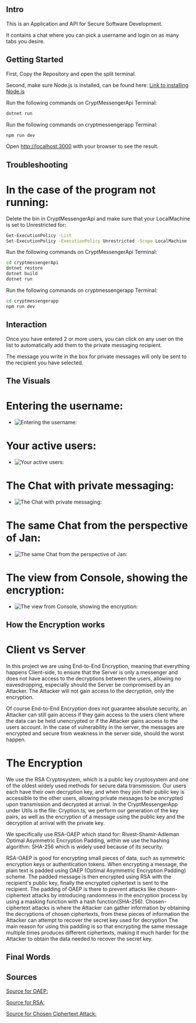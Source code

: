 ## Intro
This is an Application and API for Secure Software Development.

It contains a chat where you can pick a username and login on as many tabs you desire.

## Getting Started

First, Copy the Repository and open the split terminal.

Second, make sure Node.js is installed, can be found here:
[Link to installing Node.js](https://nodejs.org/en/download)

Run the following commands on CryptMessengerApi Terminal:
```bash
dotnet run  
```
Run the following commands on cryptmessengerapp Terminal:
```bash
npm run dev
```

Open [http://localhost:3000](http://localhost:3000) with your browser to see the result.

## Troubleshooting
# In the case of the program not running:
Delete the bin in CryptMessengerApi and make sure that your LocalMachine is set to Unrestricted for:
```bash
Get-ExecutionPolicy -List
Set-ExecutionPolicy -ExecutionPolicy Unrestricted -Scope LocalMachine
```

Run the following commands on CryptMessengerApi Terminal:
```bash
cd cryptmessengerApi
dotnet restore 
dotnet build  
dotnet run  
```
Run the following commands on cryptmessengerapp Terminal:
```bash
cd cryptmessengerapp 
npm run dev
```

## Interaction

Once you have entered 2 or more users, you can click on any user on the list to automatically add them to the private messaging recipient.

The message you write in the box for private messages will only be sent to the recipient you have selected.

## The Visuals

# Entering the username:
- ![Entering the username:](https://i.gyazo.com/fb3a05ea95903c6b05cc0c38d78a5bea.png)
# Your active users:
- ![Your active users: ](https://i.gyazo.com/8a517c831169dace6da6cde57968d66e.png)
# The Chat with private messaging:
- ![The Chat with private messaging: ](https://i.gyazo.com/0f47c58f21ff0cd903e31c16674c1a23.png)
# The same Chat from the perspective of Jan:
- ![The same Chat from the perspective of Jan: ](https://i.gyazo.com/28fc046196d2cac69939353108392948.png)
# The view from Console, showing the encryption:
- ![The view from Console, showing the encryption: ](https://i.gyazo.com/763f390be6b8dd97f4807d5f96d36eac.png)

## How the Encryption works
# Client vs Server
In this project we are using End-to-End Encryption, meaning that everything happens Client-side, to ensure that the Server is only a messenger and does not have access to the decryptions between the users, allowing no eavesdropping, especially should the Server be compromised by an Attacker. The Attacker will not gain access to the decryption, only the encryption.

Of course End-to-End Encryption does not guarantee absolute security, an Attacker can still gain access if they gain access to the users client where the data can be held unencrypted or if the Attacker gains access to the users account. In the case of vulnerability in the server, the messages are encrypted and secure from weakness in the server side, should the worst happen.

# The Encryption
We use the RSA Cryptosystem, which is a public key cryptosystem and one of the oldest widely used methods for secure data transmission. 
Our users each have their own decryption key, and when they join their public key is accessible to the other users, allowing private messages to be encrypted upon transmission and decrypted at arrival. 
In the CryptMessengerApp under Utils is the file: Cryption.ts, we perform our generation of the key pairs, as well as the encryption of a message using the public key and the decryption at arrival with the private key. 

We specifically use RSA-OAEP which stand for: Rivest-Shamir-Adleman Optimal Asymmetric Encryption Padding, within we use the hashing algorithm: SHA-256 which is widely used because of its security.

RSA-OAEP is good for encrypting small pieces of data, such as symmetric encryption keys or authentication tokens.
When encrypting a message, the plain text is padded using OAEP (Optimal Asymmetric Encryption Padding) scheme.
The padded message is then encrypted using RSA with the recipient's public key, finally the encrypted ciphertext is sent to the recipient.
The padding of OAEP is there to prevent attacks like chosen-ciphertext attacks by introducing randomness in the encryption process by using a masking function with a hash function(SHA-256).
Chosen-ciphertext attacks is where the Attacker can gather information by obtaining the decryptions of chosen ciphertexts, from these pieces of information the Attacker can attempt to recover the secret key used for decryption
The main reason for using this padding is so that encrypting the same message multiple times produces different ciphertexts, making it much harder for the Attacker to obtain the data needed to recover the secret key.

## Final Words


## Sources
[Source for OAEP: ](https://en.wikipedia.org/wiki/Optimal_asymmetric_encryption_padding)

[Source for RSA: ](https://en.wikipedia.org/wiki/RSA_cryptosystem)

[Source for Chosen Ciphertext Attack: ](https://en.wikipedia.org/wiki/Chosen-ciphertext_attack)







